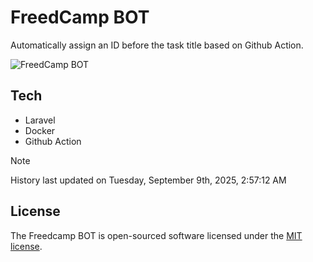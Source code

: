 # FreedCamp BOT

Automatically assign an ID before the task title based on Github Action.

![FreedCamp BOT](https://repository-images.githubusercontent.com/737932867/7d34798b-2680-471c-b089-a78a718d3d6a)

## Tech

- Laravel
- Docker
- Github Action

> [!NOTE]  
> History last updated on Tuesday, September 9th, 2025, 2:57:12 AM

## License

The Freedcamp BOT is open-sourced software licensed under the [MIT license](https://opensource.org/licenses/MIT).
